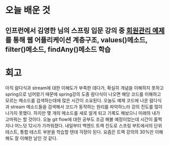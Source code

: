 # 오늘 배운 것

인프런에서 김영한 님의 스프링 입문 강의 중 [회원관리 예제]()를 통해 웹 어플리케이션 계층구조,  values()메소드, filter()메소드, findAny()메소드 학습
---

# 회고
아직 람다식과 stream에 대한 이해도가 부족한 데다가, 확실히 개념을 이해하지 못하고 spring으로 넘어왔기 때문에
spring강의 도중 람다식이 나오면 해당 코드를 이해하고 모르는 메소드를 검색하는데에 많은 시간이 소요된다.
오늘도 예제 코드에 나온 람다식과 stream 메소드들을 검색해서 코드가 동작하는 원리를 파악하느라 강의 진도를 많이 나가지 못했다.
하지만 몇 개의 메소드를 새로 알게 되고 기록도 해놨으니 미래의 내가 고마워는 할 것이다. 
오늘 git flow에 대한 공부도 조금 해볼 예정이었는데 시간이 훌쩍 지나 어느덧 12시가 가까워졌다.
내일부터 백엔드 트랙 진도로 스프링 부트에서의 단위 테스트, 통합 테스트 부분을 학습할 텐데 걱정이 된다. 
요즘은 트랙 강의의 30%만 이해해도 잘 이해한 날인 것 같다.
